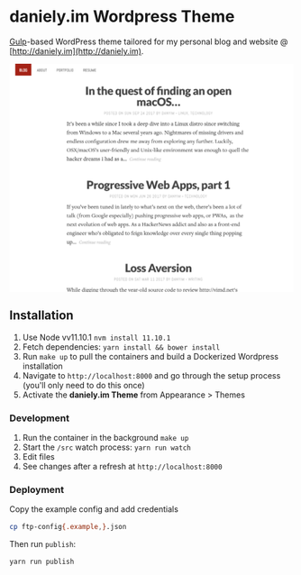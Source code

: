 # daniely.im Wordpress Theme

[Gulp](https://github.com/gulpjs/gulp)-based WordPress theme tailored for my personal blog and website @ [http://daniely.im](http://daniely.im).

<img src="https://github.com/danyim/yimd/raw/master/screenshot.png" align="center" />

## Installation

1.  Use Node vv11.10.1 `nvm install 11.10.1`
1.  Fetch dependencies: `yarn install && bower install`
1.  Run `make up` to pull the containers and build a Dockerized Wordpress installation
1.  Navigate to `http://localhost:8000` and go through the setup process (you'll only need to do this once)
1.  Activate the **daniely.im Theme** from Appearance > Themes

### Development

1.  Run the container in the background `make up`
1.  Start the `/src` watch process: `yarn run watch`
1.  Edit files
1.  See changes after a refresh at `http://localhost:8000`

### Deployment

Copy the example config and add credentials

```bash
cp ftp-config{.example,}.json
```

Then run `publish`:

```bash
yarn run publish
```
